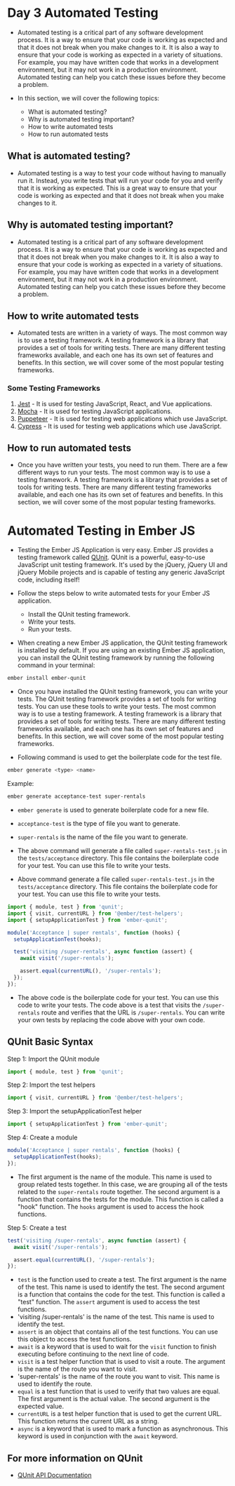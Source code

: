 # Day 3 Automated Testing

- Automated testing is a critical part of any software development process. It is a way to ensure that your code is working as expected and that it does not break when you make changes to it. It is also a way to ensure that your code is working as expected in a variety of situations. For example, you may have written code that works in a development environment, but it may not work in a production environment. Automated testing can help you catch these issues before they become a problem.

- In this section, we will cover the following topics:

  - What is automated testing?
  - Why is automated testing important?
  - How to write automated tests
  - How to run automated tests

## What is automated testing?

- Automated testing is a way to test your code without having to manually run it. Instead, you write tests that will run your code for you and verify that it is working as expected. This is a great way to ensure that your code is working as expected and that it does not break when you make changes to it.

## Why is automated testing important?

- Automated testing is a critical part of any software development process. It is a way to ensure that your code is working as expected and that it does not break when you make changes to it. It is also a way to ensure that your code is working as expected in a variety of situations. For example, you may have written code that works in a development environment, but it may not work in a production environment. Automated testing can help you catch these issues before they become a problem.

## How to write automated tests

- Automated tests are written in a variety of ways. The most common way is to use a testing framework. A testing framework is a library that provides a set of tools for writing tests. There are many different testing frameworks available, and each one has its own set of features and benefits. In this section, we will cover some of the most popular testing frameworks.

### Some Testing Frameworks

1. [Jest](https://jestjs.io/) - It is used for testing JavaScript, React, and Vue applications.
2. [Mocha](https://mochajs.org/) - It is used for testing JavaScript applications.
3. [Puppeteer](https://puppeteer.dev/) - It is used for testing web applications which use JavaScript.
4. [Cypress](https://www.cypress.io/) - It is used for testing web applications which use JavaScript.

## How to run automated tests

- Once you have written your tests, you need to run them. There are a few different ways to run your tests. The most common way is to use a testing framework. A testing framework is a library that provides a set of tools for writing tests. There are many different testing frameworks available, and each one has its own set of features and benefits. In this section, we will cover some of the most popular testing frameworks.

# Automated Testing in Ember JS

- Testing the Ember JS Application is very easy. Ember JS provides a testing framework called [QUnit](https://qunitjs.com/). QUnit is a powerful, easy-to-use JavaScript unit testing framework. It's used by the jQuery, jQuery UI and jQuery Mobile projects and is capable of testing any generic JavaScript code, including itself!

- Follow the steps below to write automated tests for your Ember JS application.
  - Install the QUnit testing framework.
  - Write your tests.
  - Run your tests.
- When creating a new Ember JS application, the QUnit testing framework is installed by default. If you are using an existing Ember JS application, you can install the QUnit testing framework by running the following command in your terminal:

```bash
ember install ember-qunit
```

- Once you have installed the QUnit testing framework, you can write your tests. The QUnit testing framework provides a set of tools for writing tests. You can use these tools to write your tests. The most common way is to use a testing framework. A testing framework is a library that provides a set of tools for writing tests. There are many different testing frameworks available, and each one has its own set of features and benefits. In this section, we will cover some of the most popular testing frameworks.

- Following command is used to get the boilerplate code for the test file.

```bash
ember generate <type> <name>
```

Example:

```bash
ember generate acceptance-test super-rentals
```

- `ember generate` is used to generate boilerplate code for a new file.
- `acceptance-test` is the type of file you want to generate.
- `super-rentals` is the name of the file you want to generate.

- The above command will generate a file called `super-rentals-test.js` in the `tests/acceptance` directory. This file contains the boilerplate code for your test. You can use this file to write your tests.

- Above command generate a file called `super-rentals-test.js` in the `tests/acceptance` directory. This file contains the boilerplate code for your test. You can use this file to write your tests.

```js
import { module, test } from 'qunit';
import { visit, currentURL } from '@ember/test-helpers';
import { setupApplicationTest } from 'ember-qunit';

module('Acceptance | super rentals', function (hooks) {
  setupApplicationTest(hooks);

  test('visiting /super-rentals', async function (assert) {
    await visit('/super-rentals');

    assert.equal(currentURL(), '/super-rentals');
  });
});
```

- The above code is the boilerplate code for your test. You can use this code to write your tests. The code above is a test that visits the `/super-rentals` route and verifies that the URL is `/super-rentals`. You can write your own tests by replacing the code above with your own code.

## QUnit Basic Syntax

Step 1: Import the QUnit module

```js
import { module, test } from 'qunit';
```

Step 2: Import the test helpers

```js
import { visit, currentURL } from '@ember/test-helpers';
```

Step 3: Import the setupApplicationTest helper

```js
import { setupApplicationTest } from 'ember-qunit';
```

Step 4: Create a module

```js
module('Acceptance | super rentals', function (hooks) {
  setupApplicationTest(hooks);
});
```

- The first argument is the name of the module. This name is used to group related tests together. In this case, we are grouping all of the tests related to the `super-rentals` route together. The second argument is a function that contains the tests for the module. This function is called a "hook" function. The `hooks` argument is used to access the hook functions.

Step 5: Create a test

```js
test('visiting /super-rentals', async function (assert) {
  await visit('/super-rentals');

  assert.equal(currentURL(), '/super-rentals');
});
```

- `test` is the function used to create a test. The first argument is the name of the test. This name is used to identify the test. The second argument is a function that contains the code for the test. This function is called a "test" function. The `assert` argument is used to access the test functions.
- 'visiting /super-rentals' is the name of the test. This name is used to identify the test.
- `assert` is an object that contains all of the test functions. You can use this object to access the test functions.
- `await` is a keyword that is used to wait for the `visit` function to finish executing before continuing to the next line of code.
- `visit` is a test helper function that is used to visit a route. The argument is the name of the route you want to visit.
- 'super-rentals' is the name of the route you want to visit. This name is used to identify the route.
- `equal` is a test function that is used to verify that two values are equal. The first argument is the actual value. The second argument is the expected value.
- `currentURL` is a test helper function that is used to get the current URL. This function returns the current URL as a string.
- `async` is a keyword that is used to mark a function as asynchronous. This keyword is used in conjunction with the `await` keyword.

## For more information on QUnit

- [QUnit API Documentation](https://api.qunitjs.com/)
